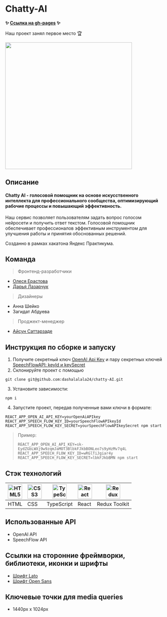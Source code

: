 # Сhatty-AI

**✨ [Ссылка на gh-pages](https://dashalalala24.github.io/chatty-AI) ✨**

Наш проект занял первое место 🏆  

<img width='400px' src='https://github.com/dashalalala24/chatty-AI/assets/102064312/5f1b88ed-3a87-4dd2-8270-37b8911a1293'>



## Описание

#### Chatty AI - голосовой помощник на основе искусственного интеллекта для профессионального сообщества, оптимизирующий рабочие процессы и повышающий эффективность.

Наш сервис позволяет пользователям задать вопрос голосом нейросети и получить ответ текстом. Голосовой помощник обеспечивает профессионалов эффективным инструментом для улучшения работы и принятия обоснованных решений.

Созданно в рамках хакатона Яндекс Практикума.

## Команда

> Фронтенд-разработчики

- [Олеся Ерастова](https://github.com/olesia1205)
- [Дарья Лазарчук](https://github.com/dashalalala24)

 > Дизайнеры  
* Анна Шейко    
* Загидат Абдуева 

> Проджект-менеджер

- [Айсун Саттарзаде](https://github.com/sattarzade)

## Инструкция по сборке и запуску

1. Получите секретный ключ [OpenAI Api Key](https://platform.openai.com/account/api-keys) и пару секретных ключей [SpeechFlowAPI: keyId и keySecret](https://console.speechflow.io/ru/home)
2. Склонируйте проект с помощью

```shell
git clone git@github.com:dashalalala24/chatty-AI.git

```

3. Установите зависимости:

```shell
npm i
```

4. Запустите проект, передав полученные вами ключи в формате:

        
````shell
REACT_APP_OPEN_AI_API_KEY=yourOpenAiAPIkey REACT_APP_SPEECH_FLOW_KEY_ID=yourSpeechFlowAPIkeyId REACT_APP_SPEECH_FLOW_KEY_SECRET=yourSpeechFlowAPIkeySecret npm start
````
 


 > Пример:
> ````shell
> REACT_APP_OPEN_AI_API_KEY=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 REACT_APP_SPEECH_FLOW_KEY_ID=wRGlTiJgiar4y REACT_APP_SPEECH_FLOW_KEY_SECRET=lbkFJkbBMN npm start
> ````


## Стэк технологий

| <a href="https://html.spec.whatwg.org/multipage/" target="_blank" rel="noreferrer"><img width="45" height="45" alt="HTML5" src="https://cdn.jsdelivr.net/gh/devicons/devicon/icons/html5/html5-plain.svg" /></a> | <a href="https://www.w3schools.com/css/" target="_blank" rel="noreferrer"><img width="45" height="45" alt="CSS3" src="https://cdn.jsdelivr.net/gh/devicons/devicon/icons/css3/css3-plain.svg" /></a> | <a href="https://www.typescriptlang.org/" target="_blank" rel="noreferrer"><img width="45" height="45" alt="TypeScript" src="https://cdn.jsdelivr.net/gh/devicons/devicon/icons/typescript/typescript-plain.svg" /></a> | <a href="https://react.dev/" target="_blank" rel="noreferrer"><img width="45" height="45" alt="React" src="https://cdn.jsdelivr.net/gh/devicons/devicon/icons/react/react-original.svg" /></a> | <a href="https://redux-toolkit.js.org/" target="_blank" rel="noreferrer"><img width="45" height="45" alt="Redux Toolkit" src="https://cdn.jsdelivr.net/gh/devicons/devicon/icons/redux/redux-original.svg" /></a>|
| --- | --- | --- | --- | --- | 
| HTML | CSS  | TypeScript | React | Redux Toolkit |

## Использованные API

* OpenAI API
* SpeechFlow API


## Ссылки на сторонние фреймворки, библиотеки, иконки и шрифты

* [Шрифт Lato](https://fonts.google.com/specimen/Lato)
* [Шрифт Open Sans](https://fonts.google.com/specimen/Open+Sans?query=open+sans)

## Ключевые точки для media queries

* 1440px x 1024px
